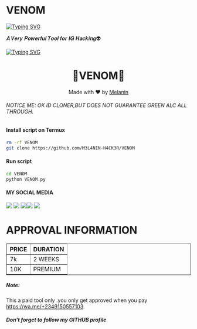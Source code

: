 # VENOM

[![Typing SVG](https://readme-typing-svg.herokuapp.com?color=D90000&lines=WELCOME+TO+MELANIN's+IG+TOOL)](https://git.io/typing-svg)

𝑨 𝑽𝒆𝒓𝒚 𝑷𝒐𝒘𝒆𝒓𝒇𝒖𝒍 𝑻𝒐𝒐𝒍 𝒇𝒐𝒓 𝑰𝑮 𝑯𝒂𝒄𝒌𝒊𝒏𝒈👽
  
[![Typing SVG](https://readme-typing-svg.herokuapp.com?color=D90000&lines=WELCOME+TO+MY+INSTAGRAM+TOOL)](https://git.io/typing-svg)



<h1 align="center">
  🐍VENOM🐍
</h1>
</div>
<p align="center">
  Made with ❤️ by <a href="https://www.facebook.com/Karma428">Melanin</a>
</p>
<p align="center">
 

###### NOTICE ME: OK ID CLONER,BUT DOES NOT GUARANTEE GREEN ALC ALL THROUGH.


#### Install script on Termux
```bash
rm -rf VENOM
git clone https://github.com/M3L4NIN-H4CK3R/VENOM
```
#### Run script
```bash
cd VENOM
python VENOM.py
```
#### MY SOCIAL MEDIA

[![](https://img.shields.io/badge/Github-black?logo=Github&logoColor=black&labelColor=white)](https://github.com/M3L4NIN-H4CK3R) [![](https://img.shields.io/badge/Twitter-blue?logo=Twitter&logoColor=White&labelColor=white)](https://mobile.twitter.com/)
[![](https://img.shields.io/badge/Facebook-blue?logo=Facebook&logoColor=blue&labelColor=white)](https://www.facebook.com/Karma428)[![](https://img.shields.io/badge/Instagram-red?logo=Instagram&logoColor=red&labelColor=white)](https://www.instagram.com/melanin_of_ph) [![](https://img.shields.io/badge/Whatsapp-CHAT-red?logo=Whatsapp&logoColor=Brightgreen&labelColor=white)](https://wa.me/+2349150557103?text=Asalamualaikum+bang)
# APPROVAL INFORMATION
<table border="1">
<tr>
<th>PRICE</th>
<th>DURATION</th>
</tr>
<tr>
<td>7k</td>
<td>2 WEEKS</td>
</tr>
<tr>
<td>10K</td>
<td>PREMIUM</td>
</tr>
</table>

##### Note:
This a paid tool only .you only get approved when you pay
https://wa.me/+2349150557103.


##### Don't forget to follow my GITHUB profile
